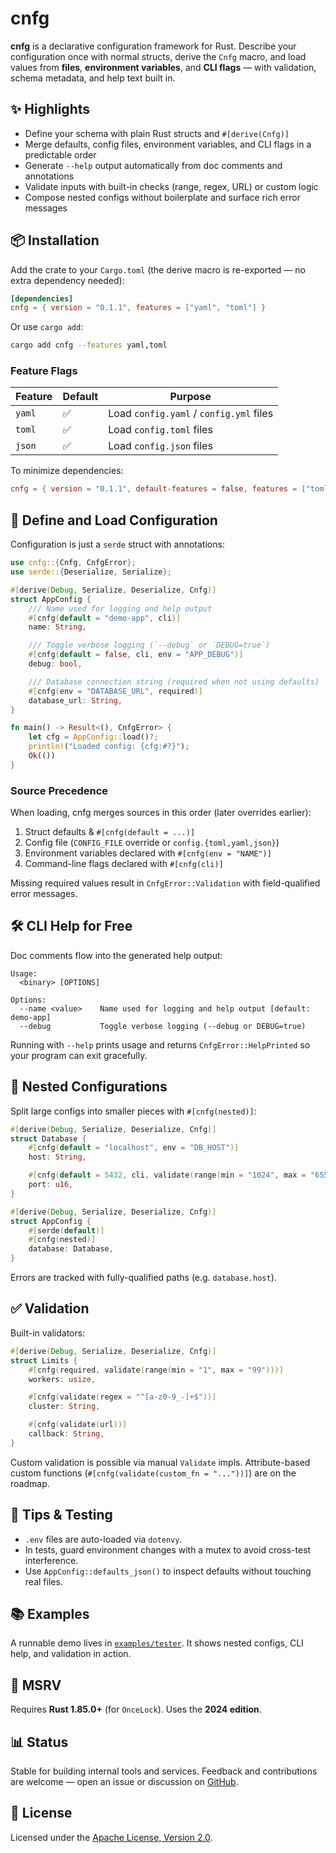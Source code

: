 # cnfg

**cnfg** is a declarative configuration framework for Rust.
Describe your configuration once with normal structs, derive the `Cnfg` macro, and load values from **files**, **environment variables**, and **CLI flags** — with validation, schema metadata, and help text built in.

## ✨ Highlights

* Define your schema with plain Rust structs and `#[derive(Cnfg)]`
* Merge defaults, config files, environment variables, and CLI flags in a predictable order
* Generate `--help` output automatically from doc comments and annotations
* Validate inputs with built-in checks (range, regex, URL) or custom logic
* Compose nested configs without boilerplate and surface rich error messages

## 📦 Installation

Add the crate to your `Cargo.toml` (the derive macro is re-exported — no extra dependency needed):

```toml
[dependencies]
cnfg = { version = "0.1.1", features = ["yaml", "toml"] }
```

Or use `cargo add`:

```bash
cargo add cnfg --features yaml,toml
```

### Feature Flags

| Feature | Default | Purpose                                 |
| ------- | ------- | --------------------------------------- |
| `yaml`  | ✅       | Load `config.yaml` / `config.yml` files |
| `toml`  | ✅       | Load `config.toml` files                |
| `json`  | ✅       | Load `config.json` files                |

To minimize dependencies:

```toml
cnfg = { version = "0.1.1", default-features = false, features = ["toml"] }
```

## 🚀 Define and Load Configuration

Configuration is just a `serde` struct with annotations:

```rust
use cnfg::{Cnfg, CnfgError};
use serde::{Deserialize, Serialize};

#[derive(Debug, Serialize, Deserialize, Cnfg)]
struct AppConfig {
    /// Name used for logging and help output
    #[cnfg(default = "demo-app", cli)]
    name: String,

    /// Toggle verbose logging (`--debug` or `DEBUG=true`)
    #[cnfg(default = false, cli, env = "APP_DEBUG")]
    debug: bool,

    /// Database connection string (required when not using defaults)
    #[cnfg(env = "DATABASE_URL", required)]
    database_url: String,
}

fn main() -> Result<(), CnfgError> {
    let cfg = AppConfig::load()?;
    println!("Loaded config: {cfg:#?}");
    Ok(())
}
```

### Source Precedence

When loading, cnfg merges sources in this order (later overrides earlier):

1. Struct defaults & `#[cnfg(default = ...)]`
2. Config file (`CONFIG_FILE` override or `config.{toml,yaml,json}`)
3. Environment variables declared with `#[cnfg(env = "NAME")]`
4. Command-line flags declared with `#[cnfg(cli)]`

Missing required values result in `CnfgError::Validation` with field-qualified error messages.

## 🛠 CLI Help for Free

Doc comments flow into the generated help output:

```
Usage:
  <binary> [OPTIONS]

Options:
  --name <value>    Name used for logging and help output [default: demo-app]
  --debug           Toggle verbose logging (--debug or DEBUG=true)
```

Running with `--help` prints usage and returns `CnfgError::HelpPrinted` so your program can exit gracefully.

## 🧩 Nested Configurations

Split large configs into smaller pieces with `#[cnfg(nested)]`:

```rust
#[derive(Debug, Serialize, Deserialize, Cnfg)]
struct Database {
    #[cnfg(default = "localhost", env = "DB_HOST")]
    host: String,

    #[cnfg(default = 5432, cli, validate(range(min = "1024", max = "65535")))]
    port: u16,
}

#[derive(Debug, Serialize, Deserialize, Cnfg)]
struct AppConfig {
    #[serde(default)]
    #[cnfg(nested)]
    database: Database,
}
```

Errors are tracked with fully-qualified paths (e.g. `database.host`).

## ✅ Validation

Built-in validators:

```rust
#[derive(Debug, Serialize, Deserialize, Cnfg)]
struct Limits {
    #[cnfg(required, validate(range(min = "1", max = "99")))]
    workers: usize,

    #[cnfg(validate(regex = "^[a-z0-9_-]+$"))]
    cluster: String,

    #[cnfg(validate(url))]
    callback: String,
}
```

Custom validation is possible via manual `Validate` impls. Attribute-based custom functions (`#[cnfg(validate(custom_fn = "..."))]`) are on the roadmap.

## 🧪 Tips & Testing

* `.env` files are auto-loaded via `dotenvy`.
* In tests, guard environment changes with a mutex to avoid cross-test interference.
* Use `AppConfig::defaults_json()` to inspect defaults without touching real files.

## 📚 Examples

A runnable demo lives in [`examples/tester`](https://github.com/tommantonclery/cnfg/tree/main/examples/tester).
It shows nested configs, CLI help, and validation in action.

## 🔧 MSRV

Requires **Rust 1.85.0+** (for `OnceLock`). Uses the **2024 edition**.

## 📊 Status

Stable for building internal tools and services. Feedback and contributions are welcome — open an issue or discussion on [GitHub](https://github.com/tommantonclery/cnfg).

## 📄 License

Licensed under the [Apache License, Version 2.0](https://github.com/tommantonclery/cnfg/blob/main/LICENSE).
